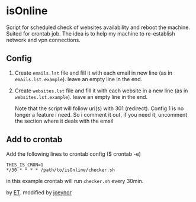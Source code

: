 isOnline
========

Script for scheduled check of websites availability and reboot the machine. Suited for crontab job.
The idea is to help my machine to re-establish network and vpn connections.

## Config
1. Create ```emails.lst``` file and fill it with each email in new line (as in ```emails.lst.example```). leave an empty line in the end.
2. Create ```websites.lst``` file and fill it with each website in a new line (as in ```websites.lst.example```). leave an empty line in the end.

    Note that the script will follow url(s) with 301 (redirect). Config 1 is no longer a feature i need. So i comment it out, if you need it, uncomment
the section where it deals with the email 

## Add to crontab
Add the following lines to crontab config ($ crontab -e) 

```
THIS_IS_CRON=1
*/30 * * * * /path/to/isOnline/checker.sh
```

in this example crontab will run ```checker.sh``` every 30min.

by [ET][ET].
modified by [joeynor][joeynor]

[ET]: http://etcs.me
[joeynor]: http://rizal.mohdnor.name
